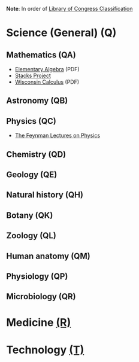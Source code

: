 **Note**: In order of [Library of Congress Classification](http://www.loc.gov/catdir/cpso/lcco/)

# Science (General) (Q)
## Mathematics (QA)
* [Elementary Algebra](http://www.mathhands.com/046) (PDF)
* [Stacks Project](http://stacks.math.columbia.edu/)
* [Wisconsin Calculus](https://www.math.wisc.edu/undergraduate/calcstudentpage) (PDF)

## Astronomy (QB)

## Physics (QC)
* [The Feynman Lectures on Physics](http://feynmanlectures.caltech.edu/)

## Chemistry (QD)

## Geology (QE)

## Natural history (QH)

## Botany (QK)

## Zoology (QL)

## Human anatomy (QM)

## Physiology (QP)

## Microbiology (QR)

# Medicine [(R)](http://www.loc.gov/aba/cataloging/classification/lcco/lcco_r.pdf)

# Technology [(T)](http://www.loc.gov/aba/cataloging/classification/lcco/lcco_t.pdf)
